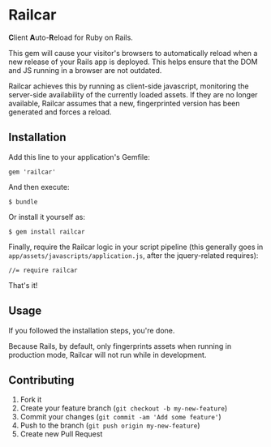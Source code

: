 # Railcar

**C**lient **A**uto-**R**eload for Ruby on Rails.

This gem will cause your visitor's browsers to automatically reload when a new release of your Rails app is deployed. This helps ensure that the DOM and JS running in a browser are not outdated.

Railcar achieves this by running as client-side javascript, monitoring the server-side availability of the currently loaded assets. If they are no longer available, Railcar assumes that a new, fingerprinted version has been generated and forces a reload.

## Installation

Add this line to your application's Gemfile:

    gem 'railcar'

And then execute:

    $ bundle

Or install it yourself as:

    $ gem install railcar

Finally, require the Railcar logic in your script pipeline (this generally goes in `app/assets/javascripts/application.js`, after the jquery-related requires):

    //= require railcar

That's it!

## Usage

If you followed the installation steps, you're done.

Because Rails, by default, only fingerprints assets when running in production mode, Railcar will not run while in development.

## Contributing

1. Fork it
2. Create your feature branch (`git checkout -b my-new-feature`)
3. Commit your changes (`git commit -am 'Add some feature'`)
4. Push to the branch (`git push origin my-new-feature`)
5. Create new Pull Request
